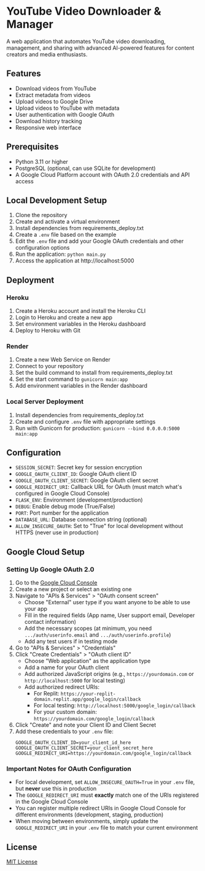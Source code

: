 # YouTube Video Downloader & Manager

A web application that automates YouTube video downloading, management, and sharing with advanced AI-powered features for content creators and media enthusiasts.

## Features

- Download videos from YouTube
- Extract metadata from videos
- Upload videos to Google Drive
- Upload videos to YouTube with metadata
- User authentication with Google OAuth
- Download history tracking
- Responsive web interface

## Prerequisites

- Python 3.11 or higher
- PostgreSQL (optional, can use SQLite for development)
- A Google Cloud Platform account with OAuth 2.0 credentials and API access

## Local Development Setup

1. Clone the repository
2. Create and activate a virtual environment
3. Install dependencies from requirements_deploy.txt
4. Create a `.env` file based on the example
5. Edit the `.env` file and add your Google OAuth credentials and other configuration options
6. Run the application: `python main.py`
7. Access the application at http://localhost:5000

## Deployment

### Heroku

1. Create a Heroku account and install the Heroku CLI
2. Login to Heroku and create a new app
3. Set environment variables in the Heroku dashboard
4. Deploy to Heroku with Git

### Render

1. Create a new Web Service on Render
2. Connect to your repository
3. Set the build command to install from requirements_deploy.txt
4. Set the start command to `gunicorn main:app`
5. Add environment variables in the Render dashboard

### Local Server Deployment

1. Install dependencies from requirements_deploy.txt
2. Create and configure `.env` file with appropriate settings
3. Run with Gunicorn for production: `gunicorn --bind 0.0.0.0:5000 main:app`

## Configuration

- `SESSION_SECRET`: Secret key for session encryption
- `GOOGLE_OAUTH_CLIENT_ID`: Google OAuth client ID
- `GOOGLE_OAUTH_CLIENT_SECRET`: Google OAuth client secret
- `GOOGLE_REDIRECT_URI`: Callback URL for OAuth (must match what's configured in Google Cloud Console)
- `FLASK_ENV`: Environment (development/production)
- `DEBUG`: Enable debug mode (True/False)
- `PORT`: Port number for the application
- `DATABASE_URL`: Database connection string (optional)
- `ALLOW_INSECURE_OAUTH`: Set to "True" for local development without HTTPS (never use in production)

## Google Cloud Setup

### Setting Up Google OAuth 2.0

1. Go to the [Google Cloud Console](https://console.cloud.google.com/)
2. Create a new project or select an existing one
3. Navigate to "APIs & Services" > "OAuth consent screen"
   - Choose "External" user type if you want anyone to be able to use your app
   - Fill in the required fields (App name, User support email, Developer contact information)
   - Add the necessary scopes (at minimum, you need `.../auth/userinfo.email` and `.../auth/userinfo.profile`)
   - Add any test users if in testing mode
4. Go to "APIs & Services" > "Credentials"
5. Click "Create Credentials" > "OAuth client ID"
   - Choose "Web application" as the application type
   - Add a name for your OAuth client
   - Add authorized JavaScript origins (e.g., `https://yourdomain.com` or `http://localhost:5000` for local testing)
   - Add authorized redirect URIs:
     - For Replit: `https://your-replit-domain.replit.app/google_login/callback`
     - For local testing: `http://localhost:5000/google_login/callback` 
     - For your custom domain: `https://yourdomain.com/google_login/callback`
6. Click "Create" and note your Client ID and Client Secret
7. Add these credentials to your `.env` file:
   ```
   GOOGLE_OAUTH_CLIENT_ID=your_client_id_here
   GOOGLE_OAUTH_CLIENT_SECRET=your_client_secret_here
   GOOGLE_REDIRECT_URI=https://yourdomain.com/google_login/callback
   ```

### Important Notes for OAuth Configuration

- For local development, set `ALLOW_INSECURE_OAUTH=True` in your `.env` file, but **never** use this in production
- The `GOOGLE_REDIRECT_URI` must **exactly** match one of the URIs registered in the Google Cloud Console
- You can register multiple redirect URIs in Google Cloud Console for different environments (development, staging, production)
- When moving between environments, simply update the `GOOGLE_REDIRECT_URI` in your `.env` file to match your current environment

## License

[MIT License](LICENSE)
